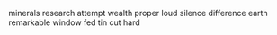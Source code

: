 minerals research attempt wealth proper loud silence difference earth remarkable window fed tin cut hard